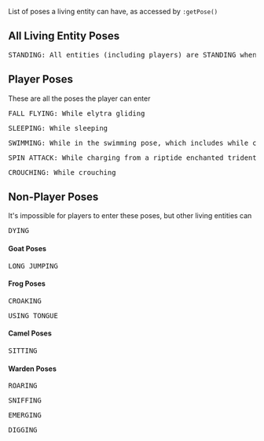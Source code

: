 List of poses a living entity can have, as accessed by <code>:getPose()</code>

## All Living Entity Poses

<pre>STANDING: All entities (including players) are STANDING when outside of any of the other poses</pre>

## Player Poses

These are all the poses the player can enter

<pre>FALL_FLYING: While elytra gliding</pre>

<pre>SLEEPING: While sleeping</pre>

<pre>SWIMMING: While in the swimming pose, which includes while crawling</pre>

<pre>SPIN_ATTACK: While charging from a riptide enchanted trident</pre>

<pre>CROUCHING: While crouching</pre>

## Non-Player Poses

It's impossible for players to enter these poses, but other living entities can

<pre>DYING</pre>

#### Goat Poses

<pre>LONG_JUMPING</pre>

#### Frog Poses

<pre>CROAKING</pre>

<pre>USING_TONGUE</pre>

#### Camel Poses

<pre>SITTING</pre>

#### Warden Poses

<pre>ROARING</pre>

<pre>SNIFFING</pre>

<pre>EMERGING</pre>

<pre>DIGGING</pre>
